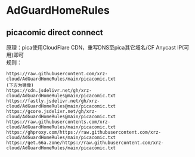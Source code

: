 # AdGuardHomeRules

## picacomic direct connect
原理：pica使用CloudFlare CDN，重写DNS至pica其它域名/CF Anycast IP(可用)即可  
规则：  
```
https://raw.githubusercontent.com/xrz-cloud/AdGuardHomeRules/main/picacomic.txt
(下方为镜像)
https://cdn.jsdelivr.net/gh/xrz-cloud/AdGuardHomeRules@main/picacomic.txt
https://fastly.jsdelivr.net/gh/xrz-cloud/AdGuardHomeRules@main/picacomic.txt
https://gcore.jsdelivr.net/gh/xrz-cloud/AdGuardHomeRules@main/picacomic.txt
https://raw.githubusercontents.com/xrz-cloud/AdGuardHomeRules/main/picacomic.txt
https://ghproxy.com/https://raw.githubusercontent.com/xrz-cloud/AdGuardHomeRules/main/picacomic.txt
https://get.66a.zone/https://raw.githubusercontent.com/xrz-cloud/AdGuardHomeRules/main/picacomic.txt
```
